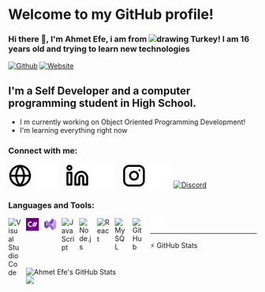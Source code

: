 # Welcome to my GitHub profile! 

### Hi there 👋, I'm Ahmet Efe, i am from <img src="https://camo.githubusercontent.com/021b3b2e7d8ba6c7160fd66fc854047607ad4bd744ce5c87aa0a163d0dd78160/68747470733a2f2f692e696d6775722e636f6d2f66663534375a542e706e67" alt="drawing" style="width:25px;"/> Turkey!  I am 16 years old and trying to learn new technologies




[![Github](https://img.shields.io/github/followers/AhmetEfeAkan?label=Github%20-%20Followers&style=for-the-badge)][youtube]
[![Website](https://img.shields.io/discord/1072479823341035560?label=DISCORD&style=for-the-badge)](https://discord.gg/BnQeXRcGVY)




## I'm a Self Developer and a computer programming student in High School.
-    I m currently working on Object Oriented Programming Development!
-    I'm learning everything right now


### Connect with me:

[![website](./img/globe-light.svg)](https://discord.gg/BnQeXRcGVY#gh-light-mode-only)
[![website](./img/globe-dark.svg)](https://discord.gg/BnQeXRcGVY#gh-dark-mode-only)
&nbsp;&nbsp;
[![website](./img/linkedin-light.svg)](https://www.linkedin.com/in/ahmet-efe-akan-b133b1265/#gh-light-mode-only)
[![website](./img/linkedin-dark.svg)](https://www.linkedin.com/in/ahmet-efe-akan-b133b1265/#gh-dark-mode-only)
&nbsp;&nbsp;
[![website](./img/instagram-light.svg)](https://www.instagram.com/ahm.t.ms/#gh-light-mode-only)
[![website](./img/instagram-dark.svg)](https://www.instagram.com/ahm.t.ms/#gh-dark-mode-only)
[![Discord](https://img.shields.io/badge/Discord-7289DA?style=for-the-badge&logo=discord&logoColor=white)](https://discord.gg/BnQeXRcGVY)

[youtube]: https://github.com/xxortayaxx
[website]: https://discord.gg/BnQeXRcGVY

### Languages and Tools:

<img align="left" alt="Visual Studio Code" width="26px" src="https://cdn.jsdelivr.net/gh/devicons/devicon/icons/vscode/vscode-original.svg" style="padding-right:10px;" />
<img align="left" alt="C Sharp" width="26px" src="./img/Csharp.png" style="padding-right:10px;" />
<img align="left" alt="Visual Studio" width="26px" src="./img/Visual_Studio.svg" style="padding-right:10px;" />

<img align="left" alt="JavaScript" width="26px" src="https://cdn.jsdelivr.net/gh/devicons/devicon/icons/javascript/javascript-original.svg" style="padding-right:10px;" />
<img align="left" alt="Node.js" width="26px" src="https://cdn.jsdelivr.net/gh/devicons/devicon/icons/nodejs/nodejs-original.svg" style="padding-right:10px;" />
<img align="left" alt="React" width="26px" src="https://cdn.jsdelivr.net/gh/devicons/devicon/icons/react/react-original.svg" style="padding-right:10px;" />

<img align="left" alt="MySQL" width="26px" src="https://cdn.jsdelivr.net/gh/devicons/devicon/icons/mysql/mysql-original.svg" style="padding-right:10px;" />
<img align="left" alt="GitHub" width="26px" src="https://user-images.githubusercontent.com/3369400/139448065-39a229ba-4b06-434b-bc67-616e2ed80c8f.png" style="padding-right:10px;" />

<img align="left" alt="Terminal" width="26px" src="./img/terminal-dark.svg" />

<br />

---
:zap: GitHub Stats

<br />
<img width="50%" align="left" alt="Ahmet Efe's GitHub Stats" src="https://github-readme-stats.vercel.app/api?username=AhmetEfeAkan&show_icons=true&hide_border=false&title_color=ff652f&icon_color=FFE400&bg_color=09131B&text_color=ffffff&border_color=0c1a25&layout=compact" />
<br />
<img width="50%" align="left" src="https://github-readme-stats.vercel.app/api/top-langs/?username=AhmetEfeAkan&theme=dark&hide_border=true&layout=compact">
